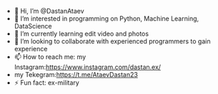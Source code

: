 - 👋 Hi, I’m @DastanAtaev
- 👀 I’m interested in programming on Python, Machine Learning, DataScience
- 🌱 I’m currently learning edit video and photos
- 💞️ I’m looking to collaborate with experienced programmers to gain experience
- 📫 How to reach me: my Instagram:https://www.instagram.com/dastan.ex/
- my Tekegram:https://t.me/AtaevDastan23
- ⚡ Fun fact: ex-military

<!---
DastanAtaev/DastanAtaev is a ✨ special ✨ repository because its `README.md` (this file) appears on your GitHub profile.
You can click the Preview link to take a look at your changes.
--->
